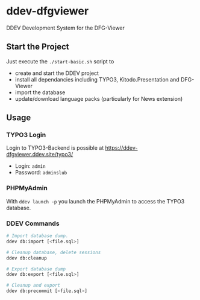 # ddev-dfgviewer

DDEV Development System for the DFG-Viewer

## Start the Project

Just execute the `./start-basic.sh` script to

* create and start the DDEV project
* install all dependancies including TYPO3, Kitodo.Presentation and DFG-Viewer
* import the database
* update/download language packs (particularly for News extension)

## Usage

### TYPO3 Login

Login to TYPO3-Backend is possible at https://ddev-dfgviewer.ddev.site/typo3/

* Login: `admin`
* Password: `adminslub`

### PHPMyAdmin

With `ddev launch -p` you launch the PHPMyAdmin to access the TYPO3 database.

### DDEV Commands

```bash
# Import database dump.
ddev db:import [<file.sql>]

# Cleanup database, delete sessions
ddev db:cleanup

# Export database dump
ddev db:export [<file.sql>]

# Cleanup and export
ddev db:precommit [<file.sql>]
```
